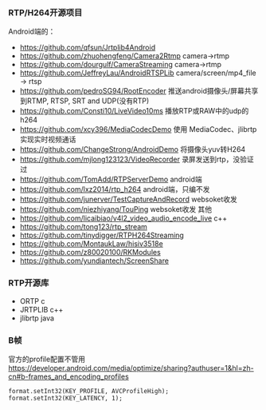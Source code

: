### RTP/H264开源项目
Android端的：
- https://github.com/qfsun/Jrtplib4Android 
- https://github.com/zhuohengfeng/Camera2Rtmp camera->rtmp
- https://github.com/dourgulf/CameraStreaming camera->rtmp
- https://github.com/JeffreyLau/AndroidRTSPLib camera/screen/mp4_file -> rtsp
- https://github.com/pedroSG94/RootEncoder 推送android摄像头/屏幕共享到RTMP, RTSP, SRT and UDP(没有RTP)
- https://github.com/Consti10/LiveVideo10ms 播放RTP或RAW中的udp的h264
- https://github.com/xcy396/MediaCodecDemo 使用 MediaCodec、jlibrtp 实现实时视频通话
- https://github.com/ChangeStrong/AndroidDemo 将摄像头yuv转H264
- https://github.com/mjlong123123/VideoRecorder 录屏发送到rtp，没验证过
- https://github.com/TomAdd/RTPServerDemo android端
- https://github.com/lxz2014/rtp_h264 android端，只编不发
- https://github.com/junerver/TestCaptureAndRecord websoket收发
- https://github.com/niezhiyang/TouPing websoket收发
其他  
- https://github.com/licaibiao/v4l2_video_audio_encode_live c++
- https://github.com/tong123/rtp_stream
- https://github.com/tinydigger/RTPH264Streaming
- https://github.com/MontaukLaw/hisiv3518e
- https://github.com/z80020100/RKModules
- https://github.com/yundiantech/ScreenShare
### RTP开源库
- ORTP c
- JRTPLIB c++
- jlibrtp java

### B帧
官方的profile配置不管用  
https://developer.android.com/media/optimize/sharing?authuser=1&hl=zh-cn#b-frames_and_encoding_profiles
```
format.setInt32(KEY_PROFILE, AVCProfileHigh);
format.setInt32(KEY_LATENCY, 1);
```
